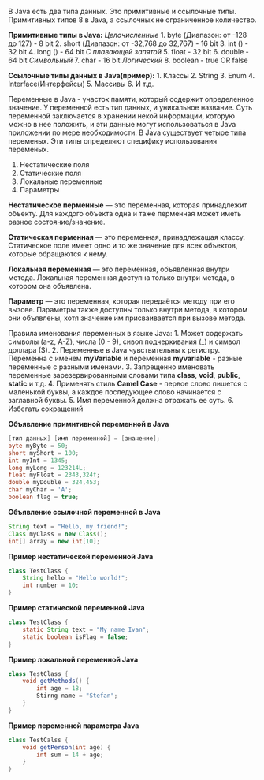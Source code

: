 В Java есть два типа данных. Это примитивные и ссылочные типы. 
Примитивных типов 8 в Java, а ссылочных не ограниченное количество.

**Примитивные типы в Java:**
	*Целочисленные*
		1. byte (Диапазон: от -128 до 127) - 8 bit 
		2. short (Диапазон: от -32,768 до 32,767) - 16 bit
		3. int () - 32 bit
		4. long () - 64 bit
	*С плавающей запятой*
		5. float - 32 bit
		6. double - 64 bit
	*Символьный*
		7. char - 16 bit
	*Логический* 
		8. boolean - true OR false

**Ссылочные типы данных в Java(пример):**
	1. Классы
	2. String
	3. Enum
	4. Interface(Интерфейсы)
	5. Массивы
	6. И т.д.

Переменные в Java - участок памяти, который содержит определенное значение. 
У переменной есть тип данных, и уникальное название. 
Суть переменной заключается в хранении некой информации, которую можно в нее положить, и эти данные 
могут использоваться в Java приложении по мере необходимости.
В Java существует четыре типа переменых. Эти типы определяют специфику использования переменых.
1. Нестатические поля
2. Статические поля
3. Локальные переменные
4. Параметры

**Нестатическое перменные** — это переменная, которая принадлежит объекту. 
Для каждого объекта одна и таже перменная может иметь разное состояние/значение.

**Статическая перменная** — это переменная, принадлежащая классу. Статическое поле имеет одно и то же значение для всех объектов, которые обращаются к нему.

**Локальная переменная** — это переменная, объявленная внутри метода. 
Локальная переменная доступна только внутри метода, в котором она объявлена.

**Параметр** — это переменная, которая передаётся методу при его вызове. 
Параметры также доступны только внутри метода, в котором они объявлены, 
хотя значение им присваивается при вызове метода.

Правила именования переменных в языке Java:
	1. Может содержать символы (a-z, A-Z), числа (0 - 9), сивол подчеркивания (_) и символ доллара ($).
	2. Переменные в Java чувствительны к регистру. Переменна с именем **myVariable** и переменная **myvariable** - разные переменные с разными именами.
	3. Запрещенно именовать переменные зарезервированными словами типа **class**, **void**, **public**, **static** и т.д.
	4. Применять стиль **Camel Case** - первое слово пишется с маленькой буквы, а каждое последующее слово начинается с заглавной буквы.
	5. Имя переменной должна отражать ее суть.
	6. Избегать сокращений

**Объявление примитивной переменной в Java**
```java
[тип данных] [имя переменной] = [значение];
byte myByte = 50;
short myShort = 100;
int myInt = 1345;
long myLong = 123214L;
float myFloat = 2343,324f;
double myDouble = 324,453;
char myChar = 'A';
boolean flag = true;
```

**Объявление ссылочной переменной в Java**
```java
String text = "Hello, my friend!";
Class myClass = new Class();
int[] array = new int[10];
```

**Пример нестатической переменной Java**
```java
class TestClass {
	String hello = "Hello world!";
	int number = 10;
}
```

**Пример статической переменной Java**
```java
class TestClass {
	static String text = "My name Ivan";
	static boolean isFlag = false;
}
```

**Пример локальной переменной Java**
```java
class TestClass {
	void getMethods() {
		int age = 18;
		Stirng name = "Stefan";
	}
}
```

**Пример переменной параметра Java**
```java 
class TestCalss {
	void getPerson(int age) {
		int sum = 14 + age;
	}
}
```
